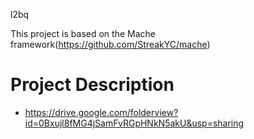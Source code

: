 l2bq

This project is based on the Mache framework(https://github.com/StreakYC/mache)

# Project Description
 - https://drive.google.com/folderview?id=0Bxujl8fMG4jSamFvRGpHNkN5akU&usp=sharing